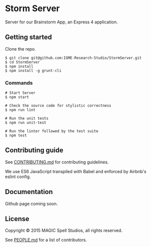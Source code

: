 # Storm Server

Server for our Brainstorm App, an Express 4 application.

## Getting started

Clone the repo.

```
$ git clone git@github.com:IGME-Research-Studio/StormServer.git
$ cd StormServer
$ npm install
$ npm install -g grunt-cli
```

### Commands
```
# Start Server
$ npm start

# Check the source code for stylistic correctness
$ npm run lint

# Run the unit tests
$ npm run unit-test

# Run the linter followed by the test suite
$ npm test

```

## Contributing guide

See [CONTRIBUTING.md](CONTRIBUTING.md) for contributing guidelines.

We use ES6 JavaScript transpiled with Babel and enforced by Airbnb's eslint config.

## Documentation

Github page coming soon.

## License

Copyright &copy; 2015 MAGIC Spell Studios, all rights reserved.

See [PEOPLE.md](PEOPLE.md) for a list of contributors.
